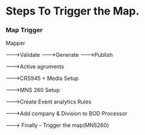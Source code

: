 # Steps To Trigger the Map.

### Map Trigger


Mapper

--->Validate
--->Generate
--->Publish

--->Active agruments

--->CRS945 + Media Setup

--->MNS 260 Setup

--->Create Event analytics Rules

--->Add company & Division to BOD Processor

---> Finally - Trigger the map(MNS260)
